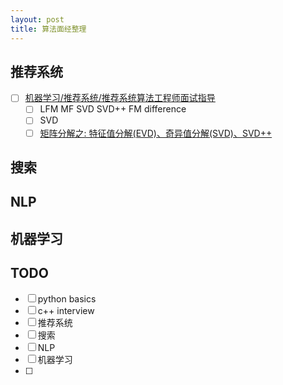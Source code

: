 ```yaml
---
layout: post
title: 算法面经整理
---
```


## 推荐系统
- [ ] [机器学习/推荐系统/推荐系统算法工程师面试指导](https://blog.nowcoder.net/n/b229dd5b0e56481e990bde04e9c75ca1)
  - [ ] LFM MF SVD SVD++ FM difference
  - [ ] SVD
  - [ ] [矩阵分解之: 特征值分解(EVD)、奇异值分解(SVD)、SVD++](https://blog.csdn.net/qfikh/article/details/103994319)

## 搜索

## NLP

## 机器学习

## TODO
- [ ] python basics
- [ ] c++ interview
- [ ] 推荐系统
- [ ] 搜索
- [ ] NLP
- [ ] 机器学习
- [ ] 